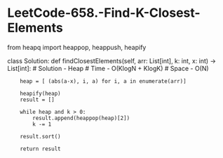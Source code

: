 # LeetCode-658.-Find-K-Closest-Elements

from heapq import heappop, heappush, heapify

class Solution:
    def findClosestElements(self, arr: List[int], k: int, x: int) -> List[int]:
        # Solution - Heap
        # Time - O(KlogN + KlogK)
        # Space - O(N)
        
        heap = [ (abs(a-x), i, a) for i, a in enumerate(arr)]
        
        heapify(heap)
        result = []
        
        while heap and k > 0:
            result.append(heappop(heap)[2])
            k -= 1
        
        result.sort()
        
        return result
